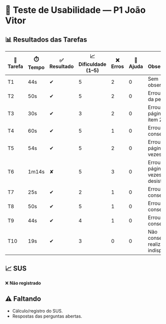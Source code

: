 # 👤 Teste de Usabilidade — P1 João Vitor

## 📊 Resultados das Tarefas
| 📝 Tarefa | ⏱️ Tempo | ✅ Resultado | 📈 Dificuldade (1–5) | ❌ Erros | 🙋 Ajuda | 🔎 Observações |
|-----------|----------|--------------|----------------------|----------|----------|----------------|
| T1 | 44s | ✔ | 5 | 2 | 0 | Sem observações |
| T2 | 50s | ✔ | 5 | 2 | 0 | Errou o item da pesquisa |
| T3 | 30s | ✔ | 3 | 2 | 0 | Errou a página do item 2 vezes |
| T4 | 60s | ✔ | 5 | 1 | 0 | Errou mas conseguiu |
| T5 | 54s | ✔ | 5 | 2 | 0 | Errou a página 2 vezes |
| T6 | 1m14s | ✘ | 5 | 3 | 0 | Errou a página 3 vezes e desistiu |
| T7 | 25s | ✔ | 2 | 1 | 0 | Errou mas conseguiu |
| T8 | 50s | ✔ | 5 | 1 | 0 | Errou mas conseguiu |
| T9 | 44s | ✔ | 4 | 1 | 0 | Errou mas conseguiu |
| T10 | 19s | ✔ | 3 | 0 | 0 | Não conseguiu realizar pois indisponível |

## 📈 SUS
❌ **Não registrado**

## ⚠️ Faltando
- Cálculo/registro do SUS.
- Respostas das perguntas abertas.
